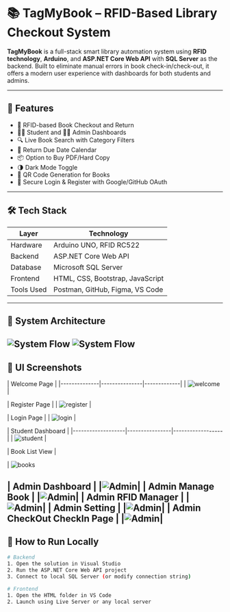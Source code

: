 # 📚 TagMyBook – RFID-Based Library Checkout System

**TagMyBook** is a full-stack smart library automation system using **RFID technology**, **Arduino**, and **ASP.NET Core Web API** with **SQL Server** as the backend. Built to eliminate manual errors in book check-in/check-out, it offers a modern user experience with dashboards for both students and admins.

---

## 🚀 Features

- 📖 RFID-based Book Checkout and Return
- 👨‍🎓 Student and 👩‍💼 Admin Dashboards
- 🔍 Live Book Search with Category Filters
- 📅 Return Due Date Calendar
- 📦 Option to Buy PDF/Hard Copy
- 🌗 Dark Mode Toggle
- 📲 QR Code Generation for Books
- 🧩 Secure Login & Register with Google/GitHub OAuth

---

## 🛠️ Tech Stack

| Layer        | Technology                          |
|--------------|-------------------------------------|
| Hardware     | Arduino UNO, RFID RC522             |
| Backend      | ASP.NET Core Web API                |
| Database     | Microsoft SQL Server                |
| Frontend     | HTML, CSS, Bootstrap, JavaScript    |
| Tools Used   | Postman, GitHub, Figma, VS Code     |

---

## 📐 System Architecture

![System Flow](flowchart-fun.jpg) <!-- replace with actual image link from GitHub or Imgur -->
![System Flow](systemarc.png)
---

## 📸 UI Screenshots

| Welcome Page |
|--------------|---------------|-------------|
| ![welcome](WelcomePage.png) |

 | Register Page |
| ![register](registerpage.png) |

| Login Page |
| ![login](loginpage.png) |

| Student Dashboard | 
|-------------------|----------------|------------------|
| ![student](Studentpage.png) |

| Book List View | 

| ![books](StudentQRScan.png) 

| Admin Dashboard |
|![Admin](AdminPage.png)|
| Admin Manage Book |
|![Admin](AdminManageBook.png)|
| Admin RFID Manager |
|![Admin](AdminRFIDManager.png)|
| Admin Setting |
|![Admin](AdminSetting.png)|
| Admin CheckOut CheckIn Page |
|![Admin](AdminCheckOutCheckInPage.png)|
---

## 🔧 How to Run Locally

```bash
# Backend
1. Open the solution in Visual Studio
2. Run the ASP.NET Core Web API project
3. Connect to local SQL Server (or modify connection string)

# Frontend
1. Open the HTML folder in VS Code
2. Launch using Live Server or any local server
